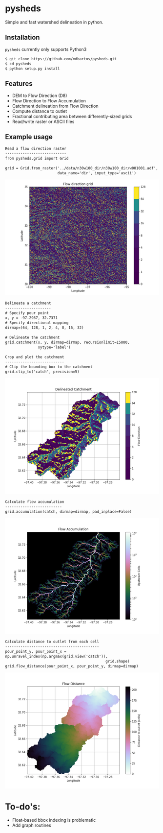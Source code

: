 # pysheds
Simple and fast watershed delineation in python.

## Installation

`pysheds` currently only supports Python3

    $ git clone https://github.com/mdbartos/pysheds.git
    $ cd pysheds
    $ python setup.py install

## Features

- DEM to Flow Direction (D8)
- Flow Direction to Flow Accumulation
- Catchment delineation from Flow Direction
- Compute distance to outlet
- Fractional contributing area between differently-sized grids
- Read/write raster or ASCII files

## Example usage

    Read a flow direction raster
    ----------------------------
    from pysheds.grid import Grid

    grid = Grid.from_raster('../data/n30w100_dir/n30w100_dir/w001001.adf',
                            data_name='dir', input_type='ascii')

![Example 1](examples/flow_direction.png)

    Delineate a catchment
    ---------------------
    # Specify pour point
    x, y = -97.2937, 32.7371
    # Specify directional mapping
    dirmap=(64, 128, 1, 2, 4, 8, 16, 32)

    # Delineate the catchment
    grid.catchment(x, y, dirmap=dirmap, recursionlimit=15000, 
                   xytype='label')

    Crop and plot the catchment
    ---------------------------
    # Clip the bounding box to the catchment
    grid.clip_to('catch', precision=5)

![Example 2](examples/catchment.png)

    Calculate flow accumulation
    --------------------------
    grid.accumulation(catch, dirmap=dirmap, pad_inplace=False)
    
![Example 3](examples/flow_accumulation.png)

    Calculate distance to outlet from each cell
    -------------------------------------------
    pour_point_y, pour_point_x = np.unravel_index(np.argmax(grid.view('catch')),
                                                  grid.shape)
    grid.flow_distance(pour_point_x, pour_point_y, dirmap=dirmap)

![Example 4](examples/flow_distance.png)

# To-do's:
- Float-based bbox indexing is problematic
- Add graph routines
